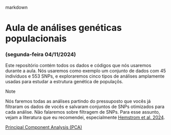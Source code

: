 markdown

# Aula de análises genéticas populacionais
### (segunda-feira 04/11/2024)


Este repositório contém todos os dados e códigos que nós usaremos durante a aula. Nós usaremos como exemplo um conjunto de dados com 45 indivíduos e 553 SNPs, e exploraremos cinco tipos de análises amplamente usadas para estudar a estrutura genética de populaçõs.


> [!NOTE]
> Nós faremos todas as análises partindo do pressuposto que vocês já filtraram os dados de vocês e salvaram conjuntos de SNPs otimizados para cada análise. Não falaremos sobre filtragem de SNPs. Para esse assunto, vejam a literatura que eu recomendei, especialmente [Hemstrom et al. 2024](https://doi.org/10.1038/s41576-024-00738-6).

[Principal Component Analysis (PCA)](https://rafdlima.github.io/aulagenpopmz/vignettes/PCA.html)
